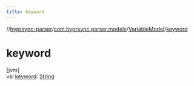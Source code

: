 ```yaml
---
title: keyword
---
```

//[hyprsync-parser](../../../index.html)/[com.hyprsync.parser.models](../index.html)/[VariableModel](index.html)/[keyword](keyword.html)



# keyword



[jvm]\
val [keyword](keyword.html): [String](https://kotlinlang.org/api/core/kotlin-stdlib/kotlin/-string/index.html)



